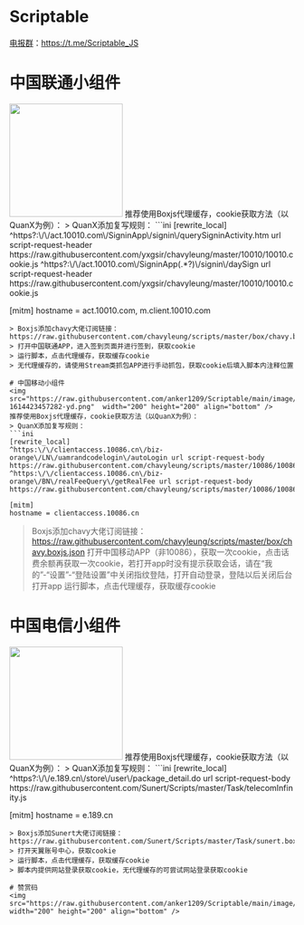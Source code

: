 # Scriptable
[电报群](https://t.me/Scriptable_JS)：https://t.me/Scriptable_JS

# 中国联通小组件
<img src="https://raw.githubusercontent.com/anker1209/Scriptable/main/image/screenzy-1614423603123-lt.png"  width="200" height="200" align="bottom" />
推荐使用Boxjs代理缓存，cookie获取方法（以QuanX为例）：
> QuanX添加复写规则：
```ini
[rewrite_local]
^https?:\/\/act.10010.com\/SigninApp\/signin\/querySigninActivity.htm url script-request-header https://raw.githubusercontent.com/yxgsir/chavyleung/master/10010/10010.cookie.js
^https?:\/\/act.10010.com\/SigninApp(.*?)\/signin\/daySign url script-request-header https://raw.githubusercontent.com/yxgsir/chavyleung/master/10010/10010.cookie.js

[mitm]
hostname = act.10010.com, m.client.10010.com
```
> Boxjs添加chavy大佬订阅链接：https://raw.githubusercontent.com/chavyleung/scripts/master/box/chavy.boxjs.json
> 打开中国联通APP，进入签到页面并进行签到，获取cookie
> 运行脚本，点击代理缓存，获取缓存cookie
> 无代理缓存的，请使用Stream类抓包APP进行手动抓包，获取cookie后填入脚本内注释位置

# 中国移动小组件
<img src="https://raw.githubusercontent.com/anker1209/Scriptable/main/image/screenzy-1614423457282-yd.png"  width="200" height="200" align="bottom" />
推荐使用Boxjs代理缓存，cookie获取方法（以QuanX为例）：
> QuanX添加复写规则：
```ini
[rewrite_local]
^https:\/\/clientaccess.10086.cn\/biz-orange\/LN\/uamrandcodelogin\/autoLogin url script-request-body https://raw.githubusercontent.com/chavyleung/scripts/master/10086/10086.fee.cookie.js
^https:\/\/clientaccess.10086.cn\/biz-orange\/BN\/realFeeQuery\/getRealFee url script-request-body https://raw.githubusercontent.com/chavyleung/scripts/master/10086/10086.fee.cookie.js

[mitm]
hostname = clientaccess.10086.cn
```
> Boxjs添加chavy大佬订阅链接：https://raw.githubusercontent.com/chavyleung/scripts/master/box/chavy.boxjs.json
> 打开中国移动APP（非10086），获取一次cookie，点击话费余额再获取一次cookie，若打开app时没有提示获取会话，请在“我的”-“设置”-“登陆设置”中关闭指纹登陆，打开自动登录，登陆以后关闭后台打开app
> 运行脚本，点击代理缓存，获取缓存cookie

# 中国电信小组件
<img src="https://raw.githubusercontent.com/anker1209/Scriptable/main/image/screenzy-1614423524222-dx.png"  width="200" height="200" align="bottom" />
推荐使用Boxjs代理缓存，cookie获取方法（以QuanX为例）：
> QuanX添加复写规则：
```ini
[rewrite_local]
^https?:\/\/e.189.cn\/store\/user\/package_detail.do url script-request-body https://raw.githubusercontent.com/Sunert/Scripts/master/Task/telecomInfinity.js

[mitm]
hostname = e.189.cn
```
> Boxjs添加Sunert大佬订阅链接：https://raw.githubusercontent.com/Sunert/Scripts/master/Task/sunert.boxjs.json
> 打开天翼账号中心，获取cookie
> 运行脚本，点击代理缓存，获取缓存cookie
> 脚本内提供网站登录获取cookie，无代理缓存的可尝试网站登录获取cookie

# 赞赏码
<img src="https://raw.githubusercontent.com/anker1209/Scriptable/main/image/anker.JPG"  width="200" height="200" align="bottom" />

